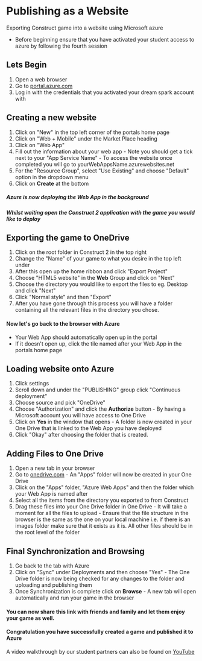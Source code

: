 # Publishing as a Website
Exporting Construct game into a website using Microsoft azure

* Before beginning ensure that you have activated your student access to azure by following the fourth session

## Lets Begin
  1. Open a web browser
  2. Go to [portal.azure.com](https://portal.azure.com/)
  3. Log in with the credentials that you activated your dream spark account with

## Creating a new website
  1. Click on "New" in the top left corner of the portals home page
  2. Click on "Web + Mobile" under the Market Place heading
  3. Click on "Web App"
  4. Fill out the information about your web app
    - Note you should get a tick next to your "App Service Name"
    - To access the website once completed you will go to yourWebAppsName.azurewebsites.net
  5. For the "Resource Group", select "Use Existing" and choose "Default" option in the dropdown menu
  6. Click on **Create** at the bottom 

##### Azure is now deploying the Web App in the background
##### Whilst waiting open the Construct 2 application with the game you would like to deploy

## Exporting the game to OneDrive
  1. Click on the root folder in Construct 2 in the top right
  2. Change the "Name" of your game to what you desire in the top left under
  3. After this open up the home ribbon and click "Export Project"
  4. Choose "HTML5 website" in the **Web** Group and click on "Next"
  5. Choose the directory you would like to export the files to eg. Desktop and click "Next"
  6. Click "Normal style" and then "Export"
  7. After you have gone through this process you will have a folder containing all the relevant files in the directory you chose.

#### Now let's go back to the browser with Azure
 * Your Web App should automatically open up in the portal
 * If it doesn't open up, click the tile named after your Web App in the portals home page

## Loading website onto Azure
  1. Click settings
  2. Scroll down and under the "PUBLISHING" group click "Continuous deployment"
  3. Choose source and pick "OneDrive"
  4. Choose "Authorization" and click the **Authorize** button
    - By having a Microsoft account you will have access to One Drive
  5. Click on **Yes** in the window that opens
    - A folder is now created in your One Drive that is linked to the Web App you have deployed
  6. Click "Okay" after choosing the folder that is created.

## Adding Files to One Drive
  1. Open a new tab in your browser
  2. Go to [onedrive.com](https://onedrive.live.com/about/en-nz/)
    - An "Apps" folder will now be created in your One Drive
  3. Click on the "Apps" folder, "Azure Web Apps" and then the folder which your Web App is named after
  4. Select all the items from the directory you exported to from Construct
  5. Drag these files into your One Drive folder in One Drive
    - It will take a moment for all the files to upload
    - Ensure that the file structure in the browser is the same as the one on your local machine i.e. if there is an images folder make sure that it exists as it is. All other files should be in the root level of the folder

## Final Synchronization and Browsing
  1. Go back to the tab with Azure
  2. Click on "Sync" under Deployments and then choose "Yes"
    - The One Drive folder is now being checked for any changes to the folder and uploading and publishing them
  3. Once Synchronization is complete click on **Browse**
    - A new tab will open automatically and run your game in the browser

#### You can now share this link with friends and family and let them enjoy your game as well.
#### Congratulation you have successfully created a game and published it to Azure

A video walkthrough by our student partners can also be found on [YouTube](https://www.youtube.com/watch?v=Jvt18Y_ky1c)
